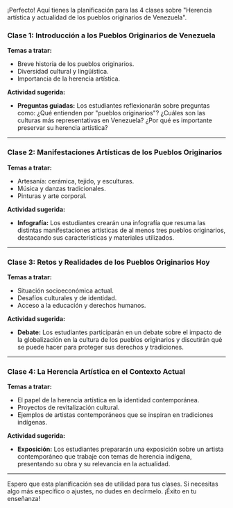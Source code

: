 ¡Perfecto! Aquí tienes la planificación para las 4 clases sobre "Herencia artística y actualidad de los pueblos originarios de Venezuela".

### Clase 1: Introducción a los Pueblos Originarios de Venezuela

**Temas a tratar:**

- Breve historia de los pueblos originarios.
- Diversidad cultural y lingüística.
- Importancia de la herencia artística.

**Actividad sugerida:**

- **Preguntas guiadas:** Los estudiantes reflexionarán sobre preguntas como: ¿Qué entienden por "pueblos originarios"? ¿Cuáles son las culturas más representativas en Venezuela? ¿Por qué es importante preservar su herencia artística?

---

### Clase 2: Manifestaciones Artísticas de los Pueblos Originarios

**Temas a tratar:**

- Artesanía: cerámica, tejido, y esculturas.
- Música y danzas tradicionales.
- Pinturas y arte corporal.

**Actividad sugerida:**

- **Infografía:** Los estudiantes crearán una infografía que resuma las distintas manifestaciones artísticas de al menos tres pueblos originarios, destacando sus características y materiales utilizados.

---

### Clase 3: Retos y Realidades de los Pueblos Originarios Hoy

**Temas a tratar:**

- Situación socioeconómica actual.
- Desafíos culturales y de identidad.
- Acceso a la educación y derechos humanos.

**Actividad sugerida:**

- **Debate:** Los estudiantes participarán en un debate sobre el impacto de la globalización en la cultura de los pueblos originarios y discutirán qué se puede hacer para proteger sus derechos y tradiciones.

---

### Clase 4: La Herencia Artística en el Contexto Actual

**Temas a tratar:**

- El papel de la herencia artística en la identidad contemporánea.
- Proyectos de revitalización cultural.
- Ejemplos de artistas contemporáneos que se inspiran en tradiciones indígenas.

**Actividad sugerida:**

- **Exposición:** Los estudiantes prepararán una exposición sobre un artista contemporáneo que trabaje con temas de herencia indígena, presentando su obra y su relevancia en la actualidad.

---

Espero que esta planificación sea de utilidad para tus clases. Si necesitas algo más específico o ajustes, no dudes en decírmelo. ¡Éxito en tu enseñanza!